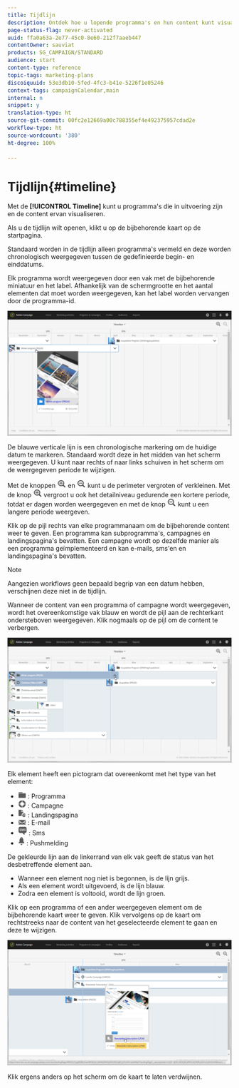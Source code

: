 ```yaml
---
title: Tijdlijn
description: Ontdek hoe u lopende programma's en hun content kunt visualiseren met de interface van Adobe Campaign Standard.
page-status-flag: never-activated
uuid: ffa0a63a-2e77-45c0-8e60-212f7aaeb447
contentOwner: sauviat
products: SG_CAMPAIGN/STANDARD
audience: start
content-type: reference
topic-tags: marketing-plans
discoiquuid: 53e3db10-5fed-4fc3-b41e-5226f1e05246
context-tags: campaignCalendar,main
internal: n
snippet: y
translation-type: ht
source-git-commit: 00fc2e12669a00c788355ef4e492375957cdad2e
workflow-type: ht
source-wordcount: '380'
ht-degree: 100%

---
```



# Tijdlijn{#timeline}

Met de **[!UICONTROL Timeline]** kunt u programma&#39;s die in uitvoering zijn en de content ervan visualiseren.

Als u de tijdlijn wilt openen, klikt u op de bijbehorende kaart op de startpagina.

Standaard worden in de tijdlijn alleen programma&#39;s vermeld en deze worden chronologisch weergegeven tussen de gedefinieerde begin- en einddatums.

Elk programma wordt weergegeven door een vak met de bijbehorende miniatuur en het label. Afhankelijk van de schermgrootte en het aantal elementen dat moet worden weergegeven, kan het label worden vervangen door de programma-id.

![](assets/timeline_1.png)

De blauwe verticale lijn is een chronologische markering om de huidige datum te markeren. Standaard wordt deze in het midden van het scherm weergegeven. U kunt naar rechts of naar links schuiven in het scherm om de weergegeven periode te wijzigen.

Met de knoppen ![](assets/timeline_zoom_in.png) en ![](assets/timeline_zoom_out.png) kunt u de perimeter vergroten of verkleinen. Met de knop ![](assets/timeline_zoom_in.png) vergroot u ook het detailniveau gedurende een kortere periode, totdat er dagen worden weergegeven en met de knop ![](assets/timeline_zoom_out.png) kunt u een langere periode weergeven.

Klik op de pijl rechts van elke programmanaam om de bijbehorende content weer te geven. Een programma kan subprogramma&#39;s, campagnes en landingspagina&#39;s bevatten. Een campagne wordt op dezelfde manier als een programma geïmplementeerd en kan e-mails, sms&#39;en en landingspagina&#39;s bevatten.

>[!NOTE]
>
>Aangezien workflows geen bepaald begrip van een datum hebben, verschijnen deze niet in de tijdlijn.

Wanneer de content van een programma of campagne wordt weergegeven, wordt het overeenkomstige vak blauw en wordt de pijl aan de rechterkant ondersteboven weergegeven. Klik nogmaals op de pijl om de content te verbergen.

![](assets/timeline_2.png)

Elk element heeft een pictogram dat overeenkomt met het type van het element:

* ![](assets/timeline_program_icon.png) : Programma
* ![](assets/timeline_campaign_icon.png) : Campagne
* ![](assets/timeline_lp_icon.png) : Landingspagina
* ![](assets/timeline_email_icon.png) : E-mail
* ![](assets/timeline_sms_icon.png) : Sms
* ![](assets/timeline_push_icon.png) : Pushmelding

De gekleurde lijn aan de linkerrand van elk vak geeft de status van het desbetreffende element aan.

* Wanneer een element nog niet is begonnen, is de lijn grijs.
* Als een element wordt uitgevoerd, is de lijn blauw.
* Zodra een element is voltooid, wordt de lijn groen.

Klik op een programma of een ander weergegeven element om de bijbehorende kaart weer te geven. Klik vervolgens op de kaart om rechtstreeks naar de content van het geselecteerde element te gaan en deze te wijzigen.

![](assets/timeline_3.png)

Klik ergens anders op het scherm om de kaart te laten verdwijnen.

